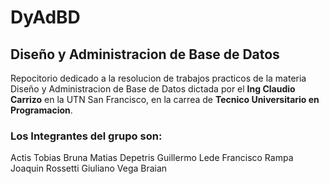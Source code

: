 # DyAdBD
## Diseño y Administracion de Base de Datos

Repocitorio dedicado a la resolucion de trabajos practicos de la materia Diseño y Administracion de Base de Datos dictada por el 
**Ing Claudio Carrizo** en la UTN San Francisco, en la carrea de **Tecnico Universitario en Programacion**.

### Los Integrantes del grupo son:

Actis Tobias
Bruna Matias
Depetris Guillermo 
Lede Francisco 
Rampa Joaquin 
Rossetti Giuliano 
Vega Braian







